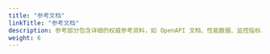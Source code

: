 ```yaml
---
title: "参考文档"
linkTitle: "参考文档"
description: 参考部分包含详细的权威参考资料，如 OpenAPI 文档、性能数据、监控指标、插件开发等。
weight: 6
---
```


